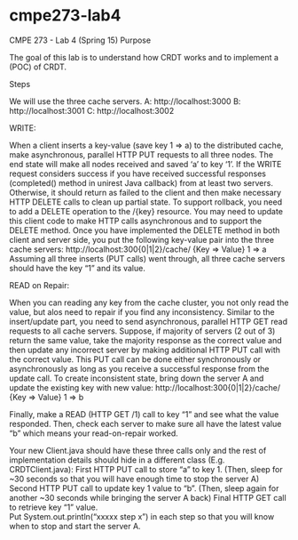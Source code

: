 # cmpe273-lab4 

CMPE 273 - Lab 4 (Spring 15)
Purpose

The goal of this lab is to understand how CRDT works and to implement a (POC) of CRDT.

Steps

We will use the three cache servers.
A: http://localhost:3000
B: http://localhost:3001
C: http://localhost:3002

WRITE:

When a client inserts a key-value (save key 1 => a) to the distributed cache, make asynchronous, parallel HTTP PUT requests to all three nodes. The end state will make all nodes received and saved ‘a’ to key ‘1’. If the WRITE request considers success if you have received successful responses (completed() method in unirest Java callback) from at least two servers. Otherwise, it should return as failed to the client and then make necessary HTTP DELETE calls to clean up partial state. To support rollback, you need to add a DELETE operation to the /{key} resource. You may need to update this client code to make HTTP calls asynchronous and to support the DELETE method.
Once you have implemented the DELETE method in both client and server side, you put the following key-value pair into the three cache servers:
http://localhost:300{0|1|2}/cache/ 
{Key => Value}
1 => a
Assuming all three inserts (PUT calls) went through, all three cache servers should have the key “1” and its value.

READ on Repair:

When you can reading any key from the cache cluster, you not only read the value, but alos need to repair if you find any inconsistency. Similar to the insert/update part, you need to send asynchronous, parallel HTTP GET read requests to all cache servers. Suppose, if majority of servers (2 out of 3) return the same value, take the majority response as the correct value and then update any incorrect server by making additional HTTP PUT call with the correct value. This PUT call can be done either synchronously or asynchronously as long as you receive a successful response from the update call.
To create inconsistent state, bring down the server A and update the existing key with new value:
http://localhost:300{0|1|2}/cache/ 
{Key => Value}
1 => b

Finally, make a READ (HTTP GET /1) call to key “1” and see what the value responded. Then, check each server to make sure all have the latest value “b” which means your read-on-repair worked.

Your new Client.java should have these three calls only and the rest of implementation details should hide in a different class (E.g. CRDTClient.java):
First HTTP PUT call to store “a” to key 1. (Then, sleep for ~30 seconds so that you will have enough time to stop the server A)
Second HTTP PUT call to update key 1 value to “b”. (Then, sleep again for another ~30 seconds while bringing the server A back)
Final HTTP GET call to retrieve key “1” value.  
Put System.out.println(“xxxxx step x”) in each step so that you will know when to stop and start the server A.